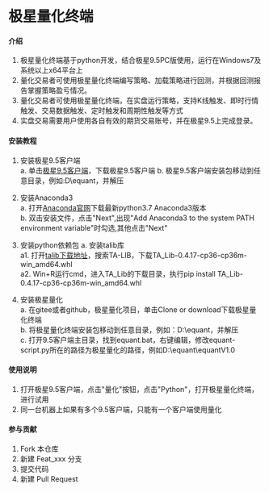 # 极星量化终端

#### 介绍
1. 极星量化终端基于python开发，结合极星9.5PC版使用，运行在Windows7及系统以上x64平台上
2. 量化交易者可使用极星量化终端编写策略、加载策略进行回测，并根据回测报告掌握策略盈亏情况。
3. 量化交易者可使用极星量化终端，在实盘运行策略，支持K线触发、即时行情触发、交易数据触发、定时触发和周期性触发等方式
4. 实盘交易需要用户使用各自有效的期货交易账号，并在极星9.5上完成登录。

#### 安装教程
1. 安装极星9.5客户端  
    a. 单击[极星9.5客户端](https://epolestar95-1255628687.cos.ap-beijing.myqcloud.com/epolestar_0429.zip)，下载极星9.5客户端
    b. 极星9.5客户端安装包移动到任意目录，例如:D\equant，并解压

2. 安装Anaconda3  
    a. 打开[Anaconda官网](https://www.anaconda.com)下载最新python3.7 Anaconda3版本  
    b. 双击安装文件，点击"Next",出现"Add Anaconda3 to the system PATH environment variable"时勾选,其他点击"Next"
    
3. 安装python依赖包 
    a. 安装talib库  
        a1. 打开[talib下载地址](https://www.lfd.uci.edu/~gohlke/pythonlibs/)，搜索TA-LIB，下载TA_Lib-0.4.17-cp36-cp36m-win_amd64.whl   
        a2. Win+R运行cmd，进入TA_Lib的下载目录，执行pip install TA_Lib-0.4.17-cp36-cp36m-win_amd64.whl  
    
4. 安装极星量化     
    a. 在gitee或者github，极星量化项目，单击Clone or download下载极星量化终端  
    b. 将极星量化终端安装包移动到任意目录，例如：D:\equant，并解压  
    c. 打开9.5客户端主目录，找到equant.bat，右键编辑，修改equant-script.py所在的路径为极星量化的路径，例如D:\equant\equantV1.0  

#### 使用说明
1. 打开极星9.5客户端，点击"量化"按钮，点击"Python"，打开极星量化终端，进行试用
2. 同一台机器上如果有多个9.5客户端，只能有一个客户端使用量化


#### 参与贡献

1. Fork 本仓库
2. 新建 Feat_xxx 分支
3. 提交代码
4. 新建 Pull Request
